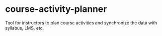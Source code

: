 # course-activity-planner
Tool for instructors to plan course activities and synchronize the data with syllabus, LMS, etc.
